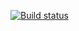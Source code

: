 [![Build status](https://ci.appveyor.com/api/projects/status/et118tsnw985i2it/branch/main?svg=true)](https://ci.appveyor.com/project/Kosatos/ajs-regex/branch/main)



